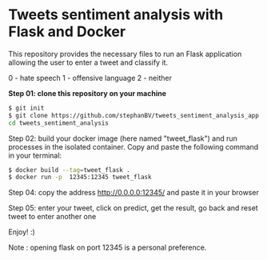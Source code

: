 # Tweets sentiment analysis with Flask and Docker

This repository provides the necessary files to run an Flask application allowing the user to enter a tweet and classify it.

0 - hate speech
1 - offensive  language
2 - neither

**Step 01: clone this repository on your machine**
```bash
$ git init
$ git clone https://github.com/stephanBV/tweets_sentiment_analysis_app.git
cd tweets_sentiment_analysis
```

Step 02: build your docker image (here named "tweet_flask") and run processes in the isolated container. Copy and paste the following command in your terminal: 
```bash
$ docker build --tag=tweet_flask .          
$ docker run -p  12345:12345 tweet_flask
```

Step 04: copy the address http://0.0.0.0:12345/ and paste it in your browser

Step 05: enter your tweet, click on predict, get the result, go back and reset tweet to enter another one

Enjoy! :)

Note : opening flask on port 12345 is a personal preference.
